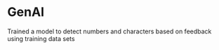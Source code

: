 # GenAI
Trained a model to detect numbers and characters based on feedback using training data sets
